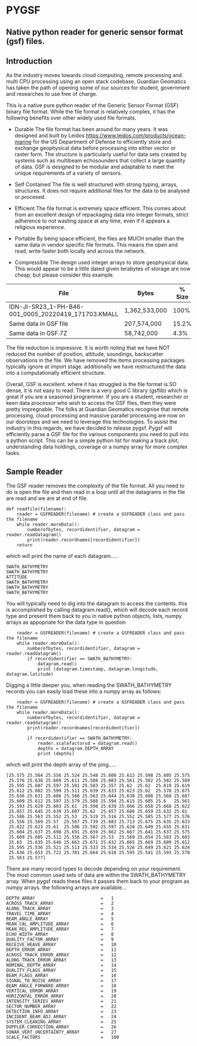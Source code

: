 # PYGSF 
## Native python reader for generic sensor format (gsf) files.

## Introduction

As the industry moves towards cloud computing, remote processing and multi CPU processing using an open stack codebase, Guardian Geomatics has taken the path of opening some of our sources for student, government and researches to use free of charge.

This is a native pure python reader of the Generic Sensor Format (GSF) binary file format.  While the file format is relatively complex, it has the following benefits over other widely used file formats.

* Durable
The file format has been around for many years.  It was designed and built by Leidos https://www.leidos.com/products/ocean-marine for the US Department of Defense to efficiently store and exchange geophysical data before processing into either vector or raster form. The structure is particularly useful for data sets created by systems such as multibeam echosounders that collect a large quantity of data. GSF is designed to be modular and adaptable to meet the unique requirements of a variety of sensors.

* Self Contained
The file is well structured with strong typing, arrays, structures.  It does not require additional files for the data to be analysed or procesed.

* Efficient
The file format is extremely space efficient. This comes about from an excellent design of repackaging data into integer formats, strict adherence to not wasting space at any time, even if it appears a religious experience. 

* Portable
By being space efficient, the files are MUCH smaller than the same data in vendor specific file formats.  This means the open and read, write faster both locally and across the network.

* Compressible
The design used integer arrays to store geophysical data.  This would appear to be a little dated given terabytes of storage are now cheap, but please consider this example.

| File | Bytes | % Size |
| ------------------- | ------------------------ | ---------------------- |
| IDN-JI-SR23_1-PH-B46-001_0005_20220419_171703.KMALL |1,362,533,000 | 100%|
| Same data in GSF file| 207,574,000 | 15.2%|
| Same data in GSF.7Z | 58,742,000| 4.3%|

The file reduction is impressive.  It is worth noting that we have NOT reduced the number of position, attitude, soundings, backscatter observations in the file.  We have removed the items processing packages typically ignore at import stage.  additionally we have restructured the data into a computationally efficient structure.

Overall, GSF is excellent.  where it has struggled is the file format is SO dense, it is not easy to read.  There is a very good C library (gsflib) which is great if you are a seasoned programmer.  If you are a student, researcher or keen data processor who wish to access the GSF files, then they were pretty impregnable.
The folks at Guardian Geomatics recognise that remote processing, cloud processing and massive parallel processing are now on our doorsteps and we need to leverage this technologies.  To assist the industry in this regards, we have decided to release pygsf.
Pygsf will efficiently parse a GSF file for the various components you need to pull into a python script.  This can be a simple python list for making a track plot, understanding data holdings, coverage or a numpy array for more complex tasks.

## Sample Reader
The GSF reader removes the complexity of the file format.  All you need to do is open the file and then read in a loop until all the datagrams in the file are read and we are at end of file.

```
def readfile(filename):
	reader = GSFREADER(filename) # create a GSFREADER class and pass the filename
	while reader.moreData():
		numberofbytes, recordidentifier, datagram = reader.readdatagram()
		print(reader.recordnames[recordidentifier])
	return
```

which will print the name of each datagram.....

```
SWATH_BATHYMETRY
SWATH_BATHYMETRY
ATTITUDE
SWATH_BATHYMETRY
SWATH_BATHYMETRY
SWATH_BATHYMETRY
```

You will typically need to dig into the datagram to access the contents.  this is accomplished by calling datagram.read(), which will decode each record type and present them back to you in native python objects, lists, numpy arrays as appopriate for the data type in question

```
	reader = GSFREADER(filename) # create a GSFREADER class and pass the filename
	while reader.moreData():
		numberofbytes, recordidentifier, datagram = reader.readdatagram()
		if recordidentifier == SWATH_BATHYMETRY:
			datagram.read()
			print (datagram.timestamp, datagram.longitude, datagram.latitude)

```

Digging a little deeper you, when reading the SWATH_BATHYMETRY records you can easily load these into a numpy array as follows:

```
	reader = GSFREADER(filename) # create a GSFREADER class and pass the filename
	while reader.moreData():
		numberofbytes, recordidentifier, datagram = reader.readdatagram()
		print(reader.recordnames[recordidentifier])

		if recordidentifier == SWATH_BATHYMETRY:
			reader.scalefactorsd = datagram.read()
			depths = datagram.DEPTH_ARRAY
			print (depths)

```

which will print the depth array of the ping.....

```
[25.575 25.564 25.556 25.524 25.548 25.608 25.613 25.598 25.605 25.575
 25.576 25.638 25.609 25.611 25.588 25.603 25.561 25.582 25.582 25.589
 25.595 25.607 25.597 25.581 25.583 25.557 25.62  25.62  25.619 25.619
 25.612 25.602 25.599 25.511 25.639 25.633 25.623 25.62  25.578 25.675
 25.636 25.631 25.606 25.566 25.563 25.644 25.638 25.608 25.568 25.687
 25.609 25.612 25.597 25.579 25.588 25.594 25.615 25.605 25.6   25.561
 25.593 25.629 25.603 25.61  25.598 25.639 25.666 25.658 25.668 25.622
 25.657 25.645 25.639 25.607 25.62  25.657 25.686 25.659 25.632 25.61
 25.586 25.563 25.552 25.53  25.519 25.516 25.552 25.585 25.577 25.576
 25.556 25.569 25.57  25.567 25.739 25.683 25.713 25.675 25.635 25.633
 25.622 25.623 25.61  25.586 25.592 25.597 25.628 25.649 25.655 25.631
 25.604 25.637 25.698 25.691 25.659 25.662 25.667 25.641 25.637 25.575
 25.609 25.605 25.512 25.556 25.567 25.53  25.569 25.654 25.583 25.603
 25.63  25.635 25.646 25.663 25.671 25.632 25.665 25.669 25.609 25.612
 25.595 25.536 25.521 25.513 25.533 25.534 25.526 25.649 25.621 25.624
 25.636 25.653 25.722 25.701 25.664 25.618 25.595 25.541 25.593 25.578
 25.563 25.577]
```

There are many record types to decode depending on your requirement.  The most common used sets of data are within the SWATH_BATHYMETRY array.  When pygsf reads these files it passes them back to your program as numpy arrays.  the following arrays are available...

```
DEPTH_ARRAY							=	1
ACROSS_TRACK_ARRAY    				=	2
ALONG_TRACK_ARRAY    				=	3
TRAVEL_TIME_ARRAY    				=	4
BEAM_ANGLE_ARRAY    				=	5
MEAN_CAL_AMPLITUDE_ARRAY  			=	6
MEAN_REL_AMPLITUDE_ARRAY  			=	7
ECHO_WIDTH_ARRAY    				=	8
QUALITY_FACTOR_ARRAY    			=	9
RECEIVE_HEAVE_ARRAY    				=	10
DEPTH_ERROR_ARRAY			    	=	11
ACROSS_TRACK_ERROR_ARRAY 			=  	12
ALONG_TRACK_ERROR_ARRAY				=	13
NOMINAL_DEPTH_ARRAY    				=	14
QUALITY_FLAGS_ARRAY    				=	15
BEAM_FLAGS_ARRAY    				=	16
SIGNAL_TO_NOISE_ARRAY    			=	17
BEAM_ANGLE_FORWARD_ARRAY    		=	18
VERTICAL_ERROR_ARRAY    			=	19
HORIZONTAL_ERROR_ARRAY    			=	20
INTENSITY_SERIES_ARRAY    			=	21
SECTOR_NUMBER_ARRAY    				=	22
DETECTION_INFO_ARRAY    			=	23
INCIDENT_BEAM_ADJ_ARRAY    			=	24
SYSTEM_CLEANING_ARRAY    			=	25
DOPPLER_CORRECTION_ARRAY    		=	26
SONAR_VERT_UNCERTAINTY_ARRAY    	=	27
SCALE_FACTORS     					=	100

```
